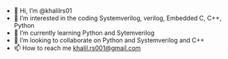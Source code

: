 - 👋 Hi, I’m @khalilrs01
- 👀 I’m interested in the coding Systemverilog, verilog, Embedded C, C++, Python 
- 🌱 I’m currently learning Python and Sytemverilog
- 💞️ I’m looking to collaborate on Python and Systemverilog and C++
- 📫 How to reach me khalil.rs001@gmail.com

<!---
khalilrs01/khalilrs01 is a ✨ special ✨ repository because its `README.md` (this file) appears on your GitHub profile.
You can click the Preview link to take a look at your changes.
--->
